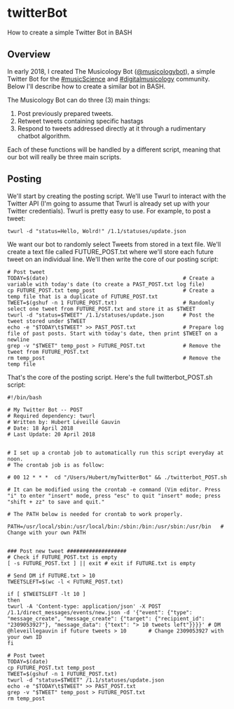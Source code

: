 # twitterBot
How to create a simple Twitter Bot in BASH 

## Overview

In early 2018, I created The Musicology Bot ([@musicologybot](https://twitter.com/musicologybot)), a simple Twitter Bot for the [#musicScience](https://twitter.com/search?q=%23musicScience&src=typd) and [#digitalmusicology](https://twitter.com/search?q=%23digitalmusicology&src=typd) community. Below I'll describe how to create a similar bot in BASH.

The Musicology Bot can do three (3) main things:

1. Post previously prepared tweets.
2. Retweet tweets containing specific hastags
3. Respond to tweets addressed directly at it through a rudimentary chatbot algorithm.

Each of these functions will be handled by a different script, meaning that our bot will really be three main scripts. 

## Posting

We'll start by creating the posting script. We'll use Twurl to interact with the Twitter API (I'm going to assume that Twurl is already set up with your Twitter credentials). Twurl is pretty easy to use. For example, to post a tweet:

    twurl -d "status=Hello, Wolrd!" /1.1/statuses/update.json
    
We want our bot to randomly select Tweets from stored in a text file. We'll create a text file called FUTURE_POST.txt where we'll store each future tweet on an individual line. We'll then write the core of our posting script:

```
# Post tweet
TODAY=$(date)                                           # Create a variable with today's date (to create a PAST_POST.txt log file)
cp FUTURE_POST.txt temp_post                            # Create a temp file that is a duplicate of FUTURE_POST.txt
TWEET=$(gshuf -n 1 FUTURE_POST.txt)                     # Randomly select one tweet from FUTURE_POST.txt and store it as $TWEET
twurl -d "status=$TWEET" /1.1/statuses/update.json      # Post the tweet stored under $TWEET
echo -e "$TODAY\t$TWEET" >> PAST_POST.txt               # Prepare log file of past posts. Start with today's date, then print $TWEET on a newline
grep -v "$TWEET" temp_post > FUTURE_POST.txt            # Remove the tweet from FUTURE_POST.txt
rm temp_post                                            # Remove the temp file 
```

That's the core of the posting script. Here's the full twitterbot_POST.sh script:

```
#!/bin/bash

# My Twitter Bot -- POST
# Required dependency: twurl
# Written by: Hubert Léveillé Gauvin
# Date: 18 April 2018
# Last Update: 20 April 2018


# I set up a crontab job to automatically run this script everyday at noon. 
# The crontab job is as follow:

# 00 12 * * *  cd "/Users/Hubert/myTwitterBot" && ./twitterbot_POST.sh

# It can be modified using the crontab -e command (Vim editor. Press "i" to enter "insert" mode, press "esc" to quit "insert" mode; press "shift + zz" to save and quit."

# The PATH below is needed for crontab to work properly.

PATH=/usr/local/sbin:/usr/local/bin:/sbin:/bin:/usr/sbin:/usr/bin   # Change with your own PATH


### Post new tweet ###################
# Check if FUTURE_POST.txt is empty
[ -s FUTURE_POST.txt ] || exit # exit if FUTURE.txt is empty

# Send DM if FUTURE.txt > 10
TWEETSLEFT=$(wc -l < FUTURE_POST.txt)

if [ $TWEETSLEFT -lt 10 ]
then
twurl -A 'Content-type: application/json' -X POST /1.1/direct_messages/events/new.json -d '{"event": {"type": "message_create", "message_create": {"target": {"recipient_id": "2309053927"}, "message_data": {"text": "> 10 tweets left"}}}}' # DM @hleveillegauvin if future tweets > 10       # Change 2309053927 with your own ID
fi

# Post tweet
TODAY=$(date)
cp FUTURE_POST.txt temp_post
TWEET=$(gshuf -n 1 FUTURE_POST.txt)
twurl -d "status=$TWEET" /1.1/statuses/update.json
echo -e "$TODAY\t$TWEET" >> PAST_POST.txt
grep -v "$TWEET" temp_post > FUTURE_POST.txt
rm temp_post
```
